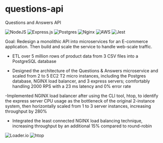 # questions-api
Questions and Answers API

![NodeJS](https://img.shields.io/badge/node.js-6DA55F?style=for-the-badge&logo=node.js&logoColor=white) ![Express.js](https://img.shields.io/badge/express.js-%23404d59.svg?style=for-the-badge&logo=express&logoColor=%2361DAFB) ![Postgres](https://img.shields.io/badge/postgres-%23316192.svg?style=for-the-badge&logo=postgresql&logoColor=white) ![Nginx](https://img.shields.io/badge/nginx-%23009639.svg?style=for-the-badge&logo=nginx&logoColor=white) ![AWS](https://img.shields.io/badge/AWS-%23FF9900.svg?style=for-the-badge&logo=amazon-aws&logoColor=white) ![Jest](https://img.shields.io/badge/-jest-%23C21325?style=for-the-badge&logo=jest&logoColor=white)

Goal: Redesign a monolithic API into microservices for an E-commerce application. Then build and scale the service to handle web-scale traffic.

- ETL over 5 million rows of product data from 3 CSV files into a PostgreSQL database

- Designed the architecture of the Questions & Answers microservice and scaled from 2 to 5 EC2 T2 micro instances, including the Postgres database, NGINX load balancer, and 3 express servers; comfortably handling 2000 RPS with a 23 ms latency and 0% error rate

-Implemented NGINX load balancer after using the CLI tool, htop, to identify the express server CPU usage as the bottleneck of the original 2-instance system, then horizontally scaled from 1 to 3 server instances, increasing throughput by 280%

- Integrated the least connected NGINX load balancing technique, increasing throughput by an additional 15% compared to round-robin


![Loader.io](https://github.com/Stupendous-Stuffed-Crust/questions-api/assets/90667844/7dcf5a05-adae-4d93-bb98-ec5653a08bd1)
![htop](https://github.com/Stupendous-Stuffed-Crust/questions-api/assets/90667844/e7d87c80-45aa-4118-a40b-7d5d54cd1438)
